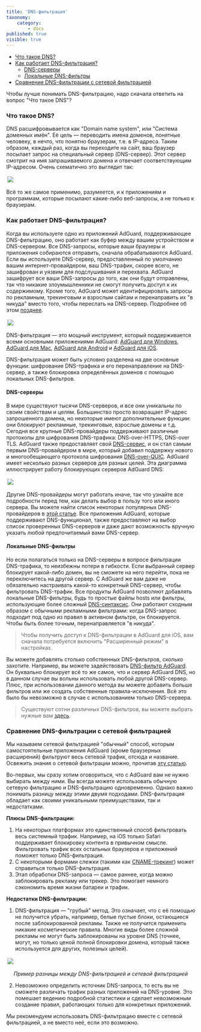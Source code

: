 ```yaml
---
title: 'DNS-фильтрация'
taxonomy:
    category:
        - docs
published: true
visible: true
---
```


* [Что такое DNS?](#what-is-dns)
* [Как работает DNS-фильтрация?](#dns-filtering)
    * [DNS-серверы](#dns-servers)
    * [Локальные DNS-фильтры](#dns-blocklists)
* [Сравнение DNS-фильтрации с сетевой фильтрацией](#compare)

Чтобы лучше понимать DNS-фильтрацию, надо сначала ответить на вопрос "Что такое DNS"?

<a id="what-is-dns"></a>
### Что такое DNS?

DNS расшифровывается как "Domain name system", или "Система доменных имён". Её цель — переводить имена доменов, понятные человеку, в нечто, что понятно браузерам, т.е. в IP-адреса. Таким образом, каждый раз, когда вы переходите на сайт, ваш браузер посылает запрос на специальный сервер (DNS-сервер). Этот сервер смотрит на имя запрашиваемого домена и отвечает соответствующим IP-адресом. Очень схематично это выглядит так:

<img src="https://cdn.adguard.com/public/Adguard/kb/DNS_filtering/how_dns_works_ru.png" style="border: 1px solid #efefef; padding: 2px;" />

Всё то же самое применимо, разумеется, и к приложениям и программам, которые посылают какие-либо веб-запросы, а не только к браузерам.

<a id="dns-filtering"></a>
### Как работает DNS-фильтрация?

Когда вы используете одно из приложений AdGuard, поддерживающее DNS-фильтрацию, оно работает как буфер между вашим устройством и DNS-сервером. Все DNS-запросы, которые ваши браузеры и приложения собираются отправить, сначала обрабатываются AdGuard. Если вы используете DNS-сервер, предоставленный по умолчанию вашим интернет-провайдером, ваш DNS-трафик, скорее всего, не зашифрован и уязвим для подслушивания и перехвата. AdGuard зашифрует все ваши DNS-запросы до того, как они будут отправлены, так что никакие злоумышленники не смогут получить доступ к их содержимому. Кроме того, AdGuard может идентифицировать запросы по рекламным, трекинговым и взрослым сайтам и перенаправить их "в никуда" вместо того, чтобы переслать на DNS-сервер. Подробнее об этом [позднее](#dns-blocklists).

<img src="https://cdn.adguard.com/public/Adguard/kb/DNS_filtering/how_dns_filtering_works_ru.png" style="border: 1px solid #efefef; padding: 2px;" />

DNS-фильтрация — это мощный инструмент, который поддерживается всеми основными приложениями AdGuard: [AdGuard для Windows](https://adguard.com/ru/adguard-windows/overview.html), [AdGuard для Mac](https://adguard.com/ru/adguard-mac/overview.html), [AdGuard для Android](https://adguard.com/ru/adguard-android/overview.html) и [AdGuard для iOS](https://adguard.com/ru/adguard-ios/overview.html).

DNS-фильтрация может быть условно разделена на две основные функции: шифрование DNS-трафика и его перенаправление на DNS-сервер, а также блокировка определённых доменов с помощью локальных DNS-фильтров.

<a id="dns-servers"></a>
#### DNS-серверы

В мире существуют тысячи DNS-серверов, и все они уникальны по своим свойствам и целям. Большинство просто возвращает IP-адрес запрошенного домена, но некоторые имеют дополнительные функции: они блокируют рекламные, трекинговые, взрослые домены и т.д. Сегодня все крупные DNS-провайдеры поддерживают различные протоколы для шифрования DNS-трафика: DNS-over-HTTPS, DNS-over TLS. AdGuard также предоставляет свой [DNS-сервис](https://adguard.com/ru/adguard-dns/overview.html), и он стал самым первым DNS-провайдером в мире, который добавил поддержку нового и многообещающего протокола шифрования [DNS-over-QUIC](https://adguard.com/ru/blog/dns-over-quic.html). AdGuard имеет несколько разных серверов для разных целей. Эта диаграмма иллюстрирует работу блокирующих серверов AdGuard DNS:

<img src="https://cdn.adguard.com/public/Adguard/kb/DNS_filtering/adguard_dns_ru.jpg" style="border: 1px solid #efefef; padding: 2px;" />

Другие DNS-провайдеры могут работать иначе, так что узнайте все подробности перед тем, как делать выбор в пользу того или иного сервера. Вы можете найти список некоторых популярных DNS-провайдеров в [этой статье](https://kb.adguard.com/ru/general/dns-providers). Все приложения AdGuard, которые поддерживают DNS-функционал, также предоставляют на выбор список проверенных DNS-серверов и даже дают возможность вручную указать любой предпочитаемый вами DNS-сервер.

<a id="dns-blocklists"></a>
#### Локальные DNS-фильтры

Но если полагаться только на DNS-серверы в вопросе фильтрации DNS-трафика, то неизбежны потери в гибкости. Если выбранный сервер блокирует какой-либо домен, вы не сможете на него перейти, пока не переключитесь на другой сервер. С AdGuard же вам даже не обязательно настраивать какой-то конкретный DNS-сервер, чтобы фильтровать DNS-трафик. Все продукты AdGuard позволяют добавлять локальные DNS-фильтры, будь то простые файлы hosts или фильтры, использующие более сложный [DNS-синтаксис](https://kb.adguard.com/ru/general/dns-filtering-syntax). Они работают сходным образом с обычными рекламными фильтрами: когда DNS-запрос подходит под одно из правил в активном фильтре, он блокируется. Чтобы быть более точным, перенаправляется "в никуда".

>Чтобы получить доступ к DNS-фильтрации в AdGuard для iOS, вам сначала потребуется включить "Расширенный режим" в настройках.

Вы можете добавлять столько собственных DNS-фильтров, сколько захотите. Например, вы можете задействовать [DNS-фильтр AdGuard](https://github.com/AdguardTeam/AdGuardSDNSFilter). Он буквально блокирует всё то же самое, что и сервер AdGuard DNS, но в данном случае вы вольны использовать любой другой DNS-сервер. Плюс, при использовании данного метода вы можете добавить больше фильтров или же создать собственные правила-исключения. Всё это было бы невозможно в случае с использованием только DNS-сервера.

>Существуют сотни различных DNS-фильтров, вы можете выбрать нужные вам [здесь](https://filterlists.com/).

<a id="compare"></a>
### Сравнение DNS-фильтрации с сетевой фильтрацией

Мы называем сетевой фильтрацией "обычный" способ, которым самостоятельные приложения AdGuard (кроме браузерных расширений) фильтруют весь сетевой трафик, отсюда и название. Освежить знания о сетевой фильтрации можно, прочитав [эту статью](https://kb.adguard.com/ru/general/how-ad-blocking-works).

Во-первых, мы сразу хотим оговориться, что с AdGuard вам не нужно выбирать между ними. Вы всегда можете использовать обычную сетевую фильтрацию и DNS-фильтрацию одновременно. Однако важно понимать разницу между этими двумя подходами. DNS-фильтрация обладает как своими уникальными преимуществами, так и недостатками.

**Плюсы DNS-фильтрации:**

1. На некоторых платформах это единственный способ фильтровать весь системный трафик. Например, на iOS только Safari поддерживает блокировку контента в привычном смысле. Фильтровать трафик всех остальных браузеров и приложений поможет только DNS-фильтрация.
2. С некоторыми формами слежки (такими как [CNAME-трекинг](https://adguard.com/ru/blog/cname-tracking.html)) может справиться только DNS-фильтрация.
3. Этап обработки DNS-запроса — самое раннее, когда можно заблокировать рекламу или трекер. Это помогает немного сэкономить время жизни батареи и трафик.

**Недостатки DNS-фильтрации:**

1. DNS-фильтрация — "грубый" метод. Это означает, что с её помощью не получится убрать, например, белые пустые блоки, остающиеся после заблокированной рекламы. Также не получится применить никакие косметические правила. Многие виды более сложной рекламы не могут быть заблокированы на уровне DNS (точнее, могут, но только ценой полной блокировки домена, который также используется для других, полезных целей). 

<img src="https://cdn.adguard.com/public/Adguard/kb/DNS_filtering/dns_diff.jpg" style="max-width: 550px; border: 1px solid #efefef; padding: 2px;" />
<p align="center"><i>Пример разницы между DNS-фильтрацией и сетевой фильтрацией</i><p>

2. Невозможно определить источник DNS-запроса, то есть вы не сможете различать трафик разных приложений на DNS-уровне. Это помешает ведению подробной статистики и сделает невозможным создание правил, работающих только для конкретных приложений.

Мы рекомендуем использовать DNS-фильтрацию вместе с сетевой фильтрацией, а не вместо неё, если это возможно.
